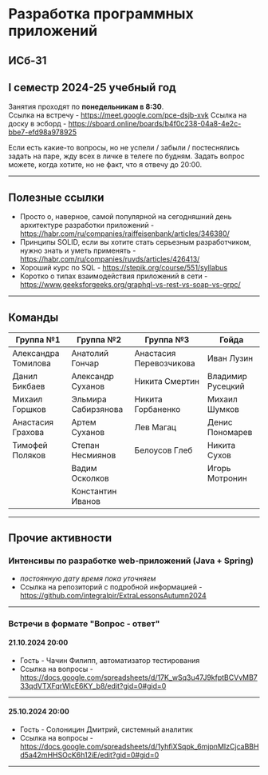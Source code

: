 # Разработка программных приложений
## ИСб-31
## I семестр 2024-25 учебный год

Занятия проходят по **понедельникам в 8:30**. \
Ссылка на встречу - https://meet.google.com/pce-dsjb-xvk
Ссылка на доску в эсборд - https://sboard.online/boards/b4f0c238-04a8-4e2c-bbe7-efd98a978925

Если есть какие-то вопросы, но не успели / забыли / постеснялись задать на паре, жду всех в личке в телеге по будням. 
Задать вопрос можете, когда хотите, но не факт, что я отвечу до 20:00.
___
## Полезные ссылки

 - Просто о, наверное, самой популярной на сегодняшний день архитектуре разработки приложений - https://habr.com/ru/companies/raiffeisenbank/articles/346380/
 - Принципы SOLID, если вы хотите стать серьезным разработчиком, нужно знать и уметь применять - https://habr.com/ru/companies/ruvds/articles/426413/
 - Хороший курс по SQL - https://stepik.org/course/551/syllabus
 - Коротко о типах взаимодействия приложений в сети - https://www.geeksforgeeks.org/graphql-vs-rest-vs-soap-vs-grpc/

___
## Команды
| Группа №1           | Группа №2           | Группа №3               | Гойда             |
|---------------------|---------------------|-------------------------|-------------------|
| Александра Томилова | Анатолий Гончар     | Анастасия Перевозчикова | Иван Лузин        |
| Данил Бикбаев       | Александр Суханов   | Никита Смертин          | Владимир Русецкий |
| Михаил Горшков      | Эльмира Сабирзянова | Никита Горбаненко       | Михаил Шумков     |
| Анастасия Грахова   | Артем Суханов       | Лев Магац               | Денис Пономарев   |
| Тимофей Поляков     | Степан Несмиянов    | Белоусов Глеб           | Никита Сухов      |
|                     | Вадим Осколков      |                         | Игорь Мотронин    |
|                     | Константин Иванов   |

___
## Прочие активности
### Интенсивы по разработке web-приложений (Java + Spring)
- *постоянную дату время пока уточняем*
- Ссылка на репозиторий с подробной информацией - https://github.com/integralpir/ExtraLessonsAutumn2024
___
### Встречи в формате "Вопрос - ответ"
#### 21.10.2024 20:00

- Гость - Чачин Филипп, автоматизатор тестирования
- Ссылка на вопросы - https://docs.google.com/spreadsheets/d/17K_wSq3u47J9kfptBCVvMB733qdVTXFqrWlcE6KY_b8/edit?gid=0#gid=0
___
#### 25.10.2024 20:00

- Гость - Солоницин Дмитрий, системный аналитик
- Ссылка на вопросы - https://docs.google.com/spreadsheets/d/1yhfiXSqpk_6mjpnMIzCjcaBBHd5a42mHHSOcK6h12iE/edit?gid=0#gid=0
___